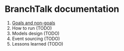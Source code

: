 # BranchTalk documentation

 1. [Goals and non-goals](1_goals_and_non-goals.md)
 2. How to run (TODO)
 3. Models design (TODO)
 4. Event sourcing (TODO)
 5. Lessons learned (TODO)
